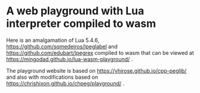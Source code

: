 # A web playground with Lua interpreter compiled to wasm

Here is an amalgamation of Lua 5.4.6, https://github.com/sqmedeiros/lpeglabel and https://github.com/edubart/lpegrex compiled to wasm that can be viewed at https://mingodad.github.io/lua-wasm-playground/ .

The playground website is based on https://yhirose.github.io/cpp-peglib/ and also with modifications based on https://chrishixon.github.io/chpeg/playground/ .
